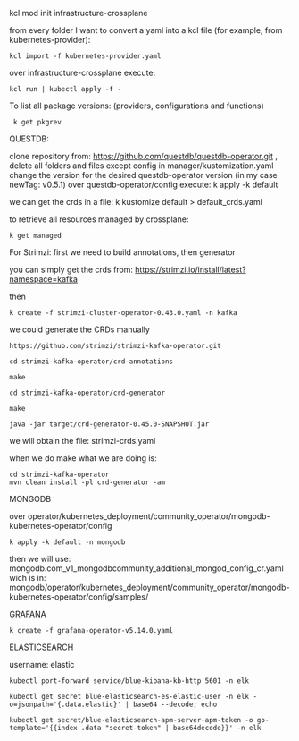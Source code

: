 kcl mod init infrastructure-crossplane

from every folder I want to convert a yaml into a kcl file (for example, from kubernetes-provider):

```
kcl import -f kubernetes-provider.yaml
```

over infrastructure-crossplane  execute: 

```
kcl run | kubectl apply -f -
```

To list all package versions: (providers, configurations and functions)

```
 k get pkgrev
```

QUESTDB:

 clone repository from: https://github.com/questdb/questdb-operator.git , delete all folders and files except config
 in manager/kustomization.yaml change the version for the desired questdb-operator version (in my case newTag: v0.5.1)
 over questdb-operator/config execute: k apply -k default

 we can get the crds in a file: k kustomize default > default_crds.yaml

 to retrieve all resources managed by crossplane:

 ```
 k get managed
 ```


For Strimzi: first we need to build annotations, then generator

you can simply get the crds from: https://strimzi.io/install/latest?namespace=kafka

then 

```
k create -f strimzi-cluster-operator-0.43.0.yaml -n kafka 
```

we could generate the CRDs manually

```
https://github.com/strimzi/strimzi-kafka-operator.git

cd strimzi-kafka-operator/crd-annotations

make

cd strimzi-kafka-operator/crd-generator

make

java -jar target/crd-generator-0.45.0-SNAPSHOT.jar

```

we will obtain the file: strimzi-crds.yaml

when we do make what we are doing is:

```
cd strimzi-kafka-operator
mvn clean install -pl crd-generator -am

```

MONGODB

over operator/kubernetes_deployment/community_operator/mongodb-kubernetes-operator/config

```
k apply -k default -n mongodb
```
then we will use: mongodb.com_v1_mongodbcommunity_additional_mongod_config_cr.yaml
wich is in: mongodb/operator/kubernetes_deployment/community_operator/mongodb-kubernetes-operator/config/samples/

GRAFANA

```
k create -f grafana-operator-v5.14.0.yaml 
```

ELASTICSEARCH

username: elastic

```
kubectl port-forward service/blue-kibana-kb-http 5601 -n elk
```

```
kubectl get secret blue-elasticsearch-es-elastic-user -n elk -o=jsonpath='{.data.elastic}' | base64 --decode; echo

kubectl get secret/blue-elasticsearch-apm-server-apm-token -o go-template='{{index .data "secret-token" | base64decode}}' -n elk
```

